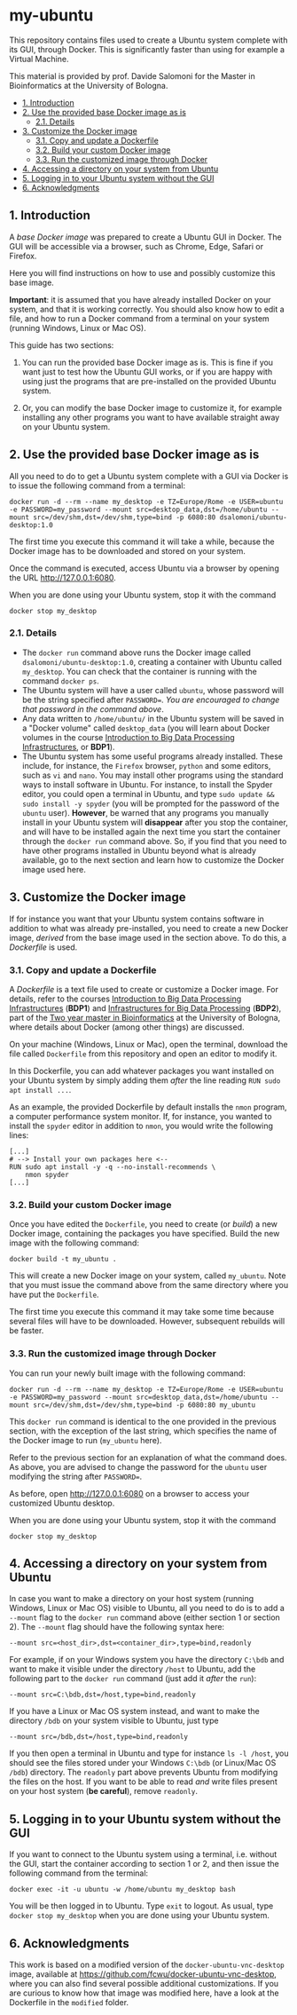 # my-ubuntu <!-- omit in toc -->
This repository contains files used to create a Ubuntu system complete with its GUI, through Docker. This is significantly faster than using for example a Virtual Machine.

This material is provided by prof. Davide Salomoni for the Master in Bioinformatics at the University of Bologna.

- [1. Introduction](#1-introduction)
- [2. Use the provided base Docker image as is](#2-use-the-provided-base-docker-image-as-is)
  - [2.1. Details](#21-details)
- [3. Customize the Docker image](#3-customize-the-docker-image)
  - [3.1. Copy and update a Dockerfile](#31-copy-and-update-a-dockerfile)
  - [3.2. Build your custom Docker image](#32-build-your-custom-docker-image)
  - [3.3. Run the customized image through Docker](#33-run-the-customized-image-through-docker)
- [4. Accessing a directory on your system from Ubuntu](#4-accessing-a-directory-on-your-system-from-ubuntu)
- [5. Logging in to your Ubuntu system without the GUI](#5-logging-in-to-your-ubuntu-system-without-the-gui)
- [6. Acknowledgments](#6-acknowledgments)

## 1. Introduction

A _base Docker image_ was prepared to create a Ubuntu GUI in Docker. The GUI will be accessible via a browser, such as Chrome, Edge, Safari or Firefox. 

Here you will find instructions on how to use and possibly customize this base image.

**Important**: it is assumed that you have already installed Docker on your system, and that it is working correctly. You should also know how to edit a file, and how to run a Docker command from a terminal on your system (running Windows, Linux or Mac OS).

This guide has two sections:

1. You can run the provided base Docker image as is. This is fine if you want just to test how the Ubuntu GUI works, or if you are happy with using just the programs that are pre-installed on the provided Ubuntu system.

2. Or, you can modify the base Docker image to customize it, for example installing any other programs you want to have available straight away on your Ubuntu system.

## 2. Use the provided base Docker image as is

All you need to do to get a Ubuntu system complete with a GUI via Docker is to issue the following command from a terminal:

```
docker run -d --rm --name my_desktop -e TZ=Europe/Rome -e USER=ubuntu -e PASSWORD=my_password --mount src=desktop_data,dst=/home/ubuntu --mount src=/dev/shm,dst=/dev/shm,type=bind -p 6080:80 dsalomoni/ubuntu-desktop:1.0
```
The first time you execute this command it will take a while, because the Docker image has to be downloaded and stored on your system.

Once the command is executed, access Ubuntu via a browser by opening the URL http://127.0.0.1:6080. 

When you are done using your Ubuntu system, stop it with the command

```
docker stop my_desktop
```

### 2.1. Details

- The `docker run` command above runs the Docker image called `dsalomoni/ubuntu-desktop:1.0`, creating a container with Ubuntu called `my_desktop`. You can check that the container is running with the command `docker ps`. 
- The Ubuntu system will have a user called `ubuntu`, whose password will be the string specified after `PASSWORD=`. _You are encouraged to change that password in the command above_.
- Any data written to `/home/ubuntu/` in the Ubuntu system will be saved in a "Docker volume" called `desktop_data` (you will learn about Docker volumes in the course <a href="https://www.unibo.it/it/didattica/insegnamenti/insegnamento/2022/433238">Introduction to Big Data Processing Infrastructures</a>, or __BDP1__). 
- The Ubuntu system has some useful programs already installed. These include, for instance, the `Firefox` browser, `python` and some editors, such as `vi` and `nano`. You may install other programs using the standard ways to install software in Ubuntu. For instance, to install the Spyder editor, you could open a terminal in Ubuntu, and type `sudo update && sudo install -y spyder` (you will be prompted for the password of the `ubuntu` user). **However**, be warned that any programs you manually install in your Ubuntu system will **disappear** after you stop the container, and will have to be installed again the next time you start the container through the `docker run` command above. So, if you find that you need to have other programs installed in Ubuntu beyond what is already available, go to the next section and learn how to customize the Docker image used here.

## 3. Customize the Docker image

If for instance you want that your Ubuntu system contains software in addition to what was already pre-installed, you need to create a new Docker image, _derived_ from the base image used in the section above. To do this, a _Dockerfile_ is used.

### 3.1. Copy and update a Dockerfile

A _Dockerfile_ is a text file used to create or customize a Docker image. For details, refer to the courses <a href="https://www.unibo.it/it/didattica/insegnamenti/insegnamento/2022/433238">Introduction to Big Data Processing Infrastructures</a> (__BDP1__) and <a href="https://www.unibo.it/it/didattica/insegnamenti/insegnamento/2022/435337">Infrastructures for Big Data Processing</a> (__BDP2__), part of the <a href="https://corsi.unibo.it/2cycle/Bioinformatics">Two year master in Bioinformatics</a> at the University of Bologna, where details about Docker (among other things) are discussed.

On your machine (Windows, Linux or Mac), open the terminal, download the file called `Dockerfile` from this repository and open an editor to modify it.

In this Dockerfile, you can add whatever packages you want installed on your Ubuntu system by simply adding them _after_ the line reading `RUN sudo apt install ...`. 

As an example, the provided Dockerfile by default installs the `nmon` program, a computer performance system monitor. If, for instance, you wanted to install the `spyder` editor in addition to `nmon`, you would write the following lines:

```
[...]
# --> Install your own packages here <--
RUN sudo apt install -y -q --no-install-recommends \
    nmon spyder
[...]
```


### 3.2. Build your custom Docker image

Once you have edited the `Dockerfile`, you need to create (or _build_) a new Docker image, containing the packages you have specified. Build the new image with the following command:

```
docker build -t my_ubuntu .
```

This will create a new Docker image on your system, called `my_ubuntu`. Note that you must issue the command above from the same directory where you have put the `Dockerfile`. 

The first time you execute this command it may take some time because several files will have to be downloaded. However, subsequent rebuilds will be faster.

### 3.3. Run the customized image through Docker

You can run your newly built image with the following command:

```
docker run -d --rm --name my_desktop -e TZ=Europe/Rome -e USER=ubuntu -e PASSWORD=my_password --mount src=desktop_data,dst=/home/ubuntu --mount src=/dev/shm,dst=/dev/shm,type=bind -p 6080:80 my_ubuntu
```

This `docker run` command is identical to the one provided in the previous section, with the exception of the last string, which specifies the name of the Docker image to run (`my_ubuntu` here).

Refer to the previous section for an explanation of what the command does. As above, you are advised to change the password for the `ubuntu` user modifying the string after `PASSWORD=`.

As before, open http://127.0.0.1:6080 on a browser to access your customized Ubuntu desktop.

When you are done using your Ubuntu system, stop it with the command

```
docker stop my_desktop
```

## 4. Accessing a directory on your system from Ubuntu

In case you want to make a directory on your host system (running Windows, Linux or Mac OS) visible to Ubuntu, all you need to do is to add a `--mount` flag to the `docker run` command above (either section 1 or section 2). The `--mount` flag should have the following syntax here:

```
--mount src=<host_dir>,dst=<container_dir>,type=bind,readonly
```

For example, if on your Windows system you have the directory `C:\bdb` and want to make it visible under the directory `/host` to Ubuntu, add the following part to the `docker run` command (just add it _after_ the `run`):

```
--mount src=C:\bdb,dst=/host,type=bind,readonly
```

If you have a Linux or Mac OS system instead, and want to make the directory `/bdb` on your system visible to Ubuntu, just type 

```
--mount src=/bdb,dst=/host,type=bind,readonly
```

If you then open a terminal in Ubuntu and type for instance `ls -l /host`, you should see the files stored under your Windows `C:\bdb` (or Linux/Mac OS `/bdb`) directory. The `readonly` part above prevents Ubuntu from modifying the files on the host. If you want to be able to read _and_ write files present on your host system (**be careful**), remove `readonly`. 


## 5. Logging in to your Ubuntu system without the GUI

If you want to connect to the Ubuntu system using a terminal, i.e. without the GUI, start the container according to section 1 or 2, and then issue the following command from the terminal:

```
docker exec -it -u ubuntu -w /home/ubuntu my_desktop bash
```

You will be then logged in to Ubuntu. Type `exit` to logout. As usual, type `docker stop my_desktop` when you are done using your Ubuntu system.


## 6. Acknowledgments

This work is based on a modified version of the `docker-ubuntu-vnc-desktop` image, available at <a href="https://github.com/fcwu/docker-ubuntu-vnc-desktop">https://github.com/fcwu/docker-ubuntu-vnc-desktop</a>, where you can also find several possible additional customizations. If you are curious to know how that image was modified here, have a look at the Dockerfile in the `modified` folder.